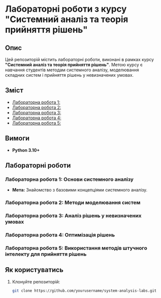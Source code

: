 ﻿# Лабораторні роботи з курсу "Системний аналіз та теорія прийняття рішень"

## Опис
Цей репозиторій містить лабораторні роботи, виконані в рамках курсу **"Системний аналіз та теорія прийняття рішень"**. Метою курсу є навчання студентів методам системного аналізу, моделювання складних систем і прийняття рішень у невизначених умовах.

## Зміст
- [Лабораторна робота 1:](#лаб1)
- [Лабораторна робота 2:](#лаб2)
- [Лабораторна робота 3:](#лаб3)
- [Лабораторна робота 4:](#лаб4)
- [Лабораторна робота 5:](#лаб5)

## Вимоги
- **Python 3.10+**

## Лабораторні роботи

### Лабораторна робота 1: Основи системного аналізу <a name="лаб1"></a>
- **Мета:** Знайомство з базовими концепціями системного аналізу.



### Лабораторна робота 2: Методи моделювання систем <a name="лаб2"></a>



### Лабораторна робота 3: Аналіз рішень у невизначених умовах <a name="лаб3"></a>


### Лабораторна робота 4: Оптимізація рішень <a name="лаб4"></a>


### Лабораторна робота 5: Використання методів штучного інтелекту для прийняття рішень <a name="лаб5"></a>


## Як користуватись
1. Клонуйте репозиторій:
   ```bash
   git clone https://github.com/yourusername/system-analysis-labs.git
